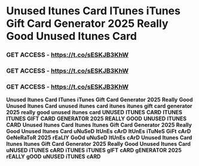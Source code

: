 # <strong>Unused</strong> <strong>Itunes</strong> <strong>Card</strong> <strong>ITunes</strong> <strong>iTunes</strong> <strong>Gift</strong> <strong>Card</strong> <strong>Generator</strong> <strong>2025</strong> <strong>Really</strong> <strong>Good</strong> <strong>Unused</strong> <strong>Itunes</strong> <strong>Card</strong>

### <strong>GET</strong> <strong>ACCESS</strong> <strong>-</strong> <strong>https://t.co/sESKJB3KhW</strong>

### <strong>GET</strong> <strong>ACCESS</strong> <strong>-</strong> <strong>https://t.co/sESKJB3KhW</strong>

### <strong>GET</strong> <strong>ACCESS</strong> <strong>-</strong> <strong>https://t.co/sESKJB3KhW</strong>

<strong>Unused</strong> <strong>Itunes</strong> <strong>Card</strong> <strong>ITunes</strong> <strong>iTunes</strong> <strong>Gift</strong> <strong>Card</strong> <strong>Generator</strong> <strong>2025</strong> <strong>Really</strong> <strong>Good</strong> <strong>Unused</strong> <strong>Itunes</strong> <strong>Card</strong> <strong>unused</strong> <strong>itunes</strong> <strong>card</strong> <strong>itunes</strong> <strong>itunes</strong> <strong>gift</strong> <strong>card</strong> <strong>generator</strong> <strong>2025</strong> <strong>really</strong> <strong>good</strong> <strong>unused</strong> <strong>itunes</strong> <strong>card</strong> <strong>UNUSED</strong> <strong>ITUNES</strong> <strong>CARD</strong> <strong>ITUNES</strong> <strong>ITUNES</strong> <strong>GIFT</strong> <strong>CARD</strong> <strong>GENERATOR</strong> <strong>2025</strong> <strong>REALLY</strong> <strong>GOOD</strong> <strong>UNUSED</strong> <strong>ITUNES</strong> <strong>CARD</strong> <strong>Unused</strong> <strong>Itunes</strong> <strong>Card</strong> <strong>Itunes</strong> <strong>Itunes</strong> <strong>Gift</strong> <strong>Card</strong> <strong>Generator</strong> <strong>2025</strong> <strong>Really</strong> <strong>Good</strong> <strong>Unused</strong> <strong>Itunes</strong> <strong>Card</strong> <strong>uNuSeD</strong> <strong>ItUnEs</strong> <strong>cArD</strong> <strong>ItUnEs</strong> <strong>iTuNeS</strong> <strong>GiFt</strong> <strong>cArD</strong> <strong>GeNeRaToR</strong> <strong>2025</strong> <strong>rEaLlY</strong> <strong>GoOd</strong> <strong>uNuSeD</strong> <strong>ItUnEs</strong> <strong>cArD</strong> <strong>Unused</strong> <strong>Itunes</strong> <strong>Card</strong> <strong>Itunes</strong> <strong>Itunes</strong> <strong>Gift</strong> <strong>Card</strong> <strong>Generator</strong> <strong>2025</strong> <strong>Really</strong> <strong>Good</strong> <strong>Unused</strong> <strong>Itunes</strong> <strong>Card</strong> <strong>uNUSED</strong> <strong>iTUNES</strong> <strong>cARD</strong> <strong>iTUNES</strong> <strong>iTUNES</strong> <strong>gIFT</strong> <strong>cARD</strong> <strong>gENERATOR</strong> <strong>2025</strong> <strong>rEALLY</strong> <strong>gOOD</strong> <strong>uNUSED</strong> <strong>iTUNES</strong> <strong>cARD</strong>